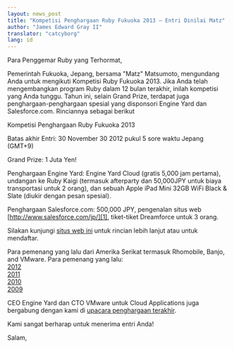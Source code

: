 ```yaml
---
layout: news_post
title: "Kompetisi Penghargaan Ruby Fukuoka 2013 — Entri Dinilai Matz"
author: "James Edward Gray II"
translator: "catcyborg"
lang: id
---
```


Para Penggemar Ruby yang Terhormat,

Pemerintah Fukuoka, Jepang, bersama \"Matz\" Matsumoto, mengundang Anda untuk
mengikuti Kompetisi Ruby Fukuoka 2013. Jika Anda telah mengembangkan program
Ruby dalam 12 bulan terakhir, inilah kompetisi yang Anda tunggu. Tahun ini,
selain Grand Prize, terdapat juga penghargaan-penghargaan spesial yang disponsori
Engine Yard dan Salesforce.com. Rinciannya sebagai berikut

Kompetisi Penghargaan Ruby Fukuoka 2013

Batas akhir Entri: 30 November 30 2012 pukul 5 sore waktu Jepang (GMT+9)

Grand Prize: 1 Juta Yen!

Penghargaan Engine Yard:
 Engine Yard Cloud (gratis 5,000 jam pertama), undangan ke Ruby Kaigi
(termasuk afterparty dan 50,000JPY untuk biaya transportasi untuk 2 orang),
dan sebuah Apple iPad Mini 32GB WiFi Black &amp; Slate (diukir dengan
pesan spesial).

Penghargaan Salesforce.com:
 500,000 JPY, pengenalan situs web [http://www.salesforce.com/jp/][1],
tiket-tiket Dreamforce untuk 3 orang.

Silakan kunjungi [situs web ini][2] untuk rincian lebih lanjut atau
untuk mendaftar.

Para pemenang yang lalu dari Amerika Serikat termasuk Rhomobile, Banjo,
and VMware.
 Para pemenang yang lalu:  
[2012][3]  
[2011][4]  
[2010][5]  
[2009][6]

CEO Engine Yard dan CTO VMware untuk Cloud Applications juga bergabung
dengan kami di [upacara penghargaan terakhir][7].

Kami sangat berharap untuk menerima entri Anda!

Salam,



[1]: http://www.salesforce.com/jp/
[2]: http://www.digitalfukuoka.jp/events/index_en.html
[3]: http://www.myfukuoka.com/news/2012-fukuoka-ruby-award-winners.html
[4]: http://www.myfukuoka.com/news/2011-fukuoka-ruby-award-winners.html
[5]: http://www.myfukuoka.com/news/2010-fukuoka-ruby-award-winners.html
[6]: http://www.myfukuoka.com/events/2009-fukuoka-ruby-award-winners.html
[7]: http://www.myfukuoka.com/events/2012-fukuoka-ruby-forum.html
